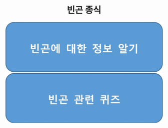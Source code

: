<h1><span style="background-color:1"><center>빈곤 종식</center></span></h1>

<a href="know.html"><img src="빈곤에 대한 정보 알기.jpg"><br></a>
<a href="quize.html"><img src="빈곤 관련 퀴즈.jpg"></a>
